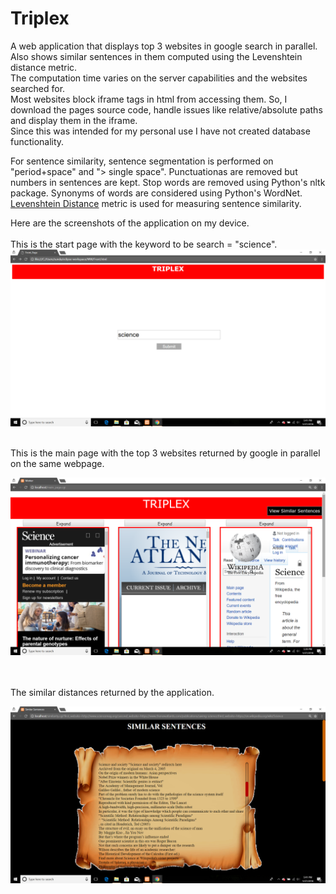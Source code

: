 # Triplex
A web application that displays top 3 websites in google search in parallel. Also shows similar sentences in them computed using the Levenshtein distance metric.  <br/>
The computation time varies on the server capabilities and the websites searched for. <br/> 
Most websites block iframe tags in html from accessing them. So, I download the pages source code, handle issues like relative/absolute paths and display them in the iframe. <br/>
Since this was intended for my personal use I have not created database functionality. <br/>

For sentence similarity, sentence segmentation is performed on  "period+space" and "> single space". Punctuationas are removed but numbers in sentences are kept. Stop words are removed using Python's nltk package. Synonyms of words are considered using Python's WordNet. [Levenshtein Distance](https://en.wikipedia.org/wiki/Levenshtein_distance) metric is used for measuring sentence similarity. <br/>

Here are the screenshots of the application on my device.<br/>
<br/>
This is the start page with the keyword to be search = "science".
<br/>
![StartPage](https://github.com/KiranBaktha/Triplex/blob/master/Start%20Page.png)

<br/>
This is the main page with the top 3 websites returned by google in parallel on the same webpage.
<br/>

![MainPage](https://github.com/KiranBaktha/Triplex/blob/master/Main%20Page.png)

<br/>

<br/>
The similar distances returned by the application.

<br/>

![SimilarityPage](https://github.com/KiranBaktha/Triplex/blob/master/Similar%20Sentences%20Page.png)

<br/>

